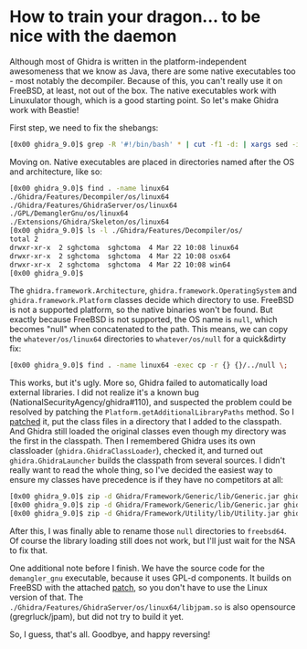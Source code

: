 # How to train your dragon... to be nice with the daemon

Although most of Ghidra is written in the platform-independent awesomeness that we know as Java, there are some native executables too - most notably the decompiler. Because of this, you can't really use it on FreeBSD, at least, not out of the box. The native executables work with Linuxulator though, which is a good starting point. So let's make Ghidra work with Beastie!

First step, we need to fix the shebangs:

```sh
[0x00 ghidra_9.0]$ grep -R '#!/bin/bash' * | cut -f1 -d: | xargs sed -i "" 's|#!/bin/bash|#!/usr/bin/env bash|g'
```

Moving on. Native executables are placed in directories named after the OS and architecture, like so:

```sh
[0x00 ghidra_9.0]$ find . -name linux64
./Ghidra/Features/Decompiler/os/linux64
./Ghidra/Features/GhidraServer/os/linux64
./GPL/DemanglerGnu/os/linux64
./Extensions/Ghidra/Skeleton/os/linux64
[0x00 ghidra_9.0]$ ls -l ./Ghidra/Features/Decompiler/os/
total 2
drwxr-xr-x  2 sghctoma  sghctoma  4 Mar 22 10:08 linux64
drwxr-xr-x  2 sghctoma  sghctoma  4 Mar 22 10:08 osx64
drwxr-xr-x  2 sghctoma  sghctoma  4 Mar 22 10:08 win64
[0x00 ghidra_9.0]$
```

The `ghidra.framework.Architecture`, `ghidra.framework.OperatingSystem` and `ghidra.framework.Platform` classes decide which directory to use. FreeBSD is not a supported platform, so the native binaries won't be found. But exactly because FreeBSD is not supported, the OS name is `null`, which becomes "null" when concatenated to the path. This means, we can copy the `whatever/os/linux64` directories to `whatever/os/null` for a quick&dirty fix:

```sh
[0x00 ghidra_9.0]$ find . -name linux64 -exec cp -r {} {}/../null \;
```

This works, but it's ugly. More so, Ghidra failed to automatically load external libraries. I did not realize it's a known bug (NationalSecurityAgency/ghidra#110), and suspected the problem could be resolved by patching the `Platform.getAdditionalLibraryPaths` method. So I [patched](patches/platform) it, put the class files in a directory that I added to the classpath. And Ghidra still loaded the original classes even though my directory was the first in the classpath. Then I remembered Ghidra uses its own classloader (`ghidra.GhidraClassLoader`), checked it, and turned out `ghidra.GhidraLauncher` builds the classpath from several sources. I didn't really want to read the whole thing, so I've decided the easiest way to ensure my classes have precedence is if they have no competitors at all:

```sh
[0x00 ghidra_9.0]$ zip -d Ghidra/Framework/Generic/lib/Generic.jar ghidra/framework/Platform.class
[0x00 ghidra_9.0]$ zip -d Ghidra/Framework/Generic/lib/Generic.jar ghidra/framework/Architecture.class
[0x00 ghidra_9.0]$ zip -d Ghidra/Framework/Utility/lib/Utility.jar ghidra/framework/OperatingSystem.class
```

After this, I was finally able to rename those `null` directories to `freebsd64`. Of course the library loading still does not work, but I'll just wait for the NSA to fix that.

One additional note before I finish. We have the source code for the `demangler_gnu` executable, because it uses GPL-d components. It builds on FreeBSD with the attached [patch](patches/demangler), so you don't have to use the Linux version of that. The `./Ghidra/Features/GhidraServer/os/linux64/libjpam.so` is also opensource (gregrluck/jpam), but did not try to build it yet.

So, I guess, that's all. Goodbye, and happy reversing!
